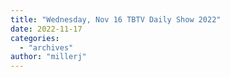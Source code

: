 ```yaml
---
title: "Wednesday, Nov 16 TBTV Daily Show 2022"
date: 2022-11-17
categories: 
  - "archives"
author: "millerj"
---
```



